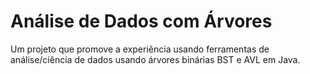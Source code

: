 # Análise de Dados com Árvores
Um projeto que promove a experiência usando ferramentas de análise/ciência de dados usando árvores binárias BST e AVL em Java.
